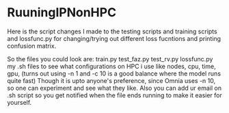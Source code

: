 # RuuningIPNonHPC

Here is the script changes I made to the testing scripts and training scripts  and lossfunc.py for changing/trying out different loss fucntions  and printing confusion matrix.

So the files you could look are:
train.py
test_faz.py
test_rv.py
lossfunc.py
my .sh files to see what configurations on HPC i use like nodes, cpu, time, gpu, (turns out using -n 1 and  -c 10 is a good balance where the model runs quite fast) Though it  is upto anyone's preference, since Omnia uses -n 10, so one can experiment and see what they like. Also  you can add ur email on  .sh script so you get notified when the file ends running to  make it easier for yourself.








